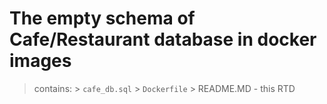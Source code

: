 # The empty schema of Cafe/Restaurant database in docker images

> contains:
    > `cafe_db.sql`
    > `Dockerfile`
    > README.MD - this RTD

